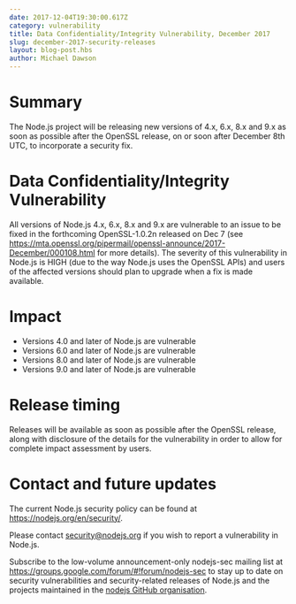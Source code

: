 ```yaml
---
date: 2017-12-04T19:30:00.617Z
category: vulnerability
title: Data Confidentiality/Integrity Vulnerability, December 2017
slug: december-2017-security-releases
layout: blog-post.hbs
author: Michael Dawson
---
```


# Summary
The Node.js project will be releasing new versions of 4.x, 6.x, 8.x and 9.x as soon as possible after the OpenSSL release, on or soon after December 8th UTC, to incorporate a security fix.

# Data Confidentiality/Integrity Vulnerability

All versions of Node.js 4.x, 6.x, 8.x and 9.x are vulnerable to an issue to be fixed in the forthcoming OpenSSL-1.0.2n released on Dec 7 (see https://mta.openssl.org/pipermail/openssl-announce/2017-December/000108.html for more details). The severity of this vulnerability in Node.js is HIGH (due to the way Node.js uses the OpenSSL APIs) and users of the affected versions should plan to upgrade when a fix is made available.

# Impact

* Versions 4.0 and later of Node.js are vulnerable
* Versions 6.0 and later of Node.js are vulnerable
* Versions 8.0 and later of Node.js are vulnerable
* Versions 9.0 and later of Node.js are vulnerable

# Release timing
Releases will be available as soon as possible after the OpenSSL release, along with disclosure of the details for the vulnerability in order to allow for complete impact assessment by users.

# Contact and future updates

The current Node.js security policy can be found at https://nodejs.org/en/security/.

Please contact security@nodejs.org if you wish to report a vulnerability in Node.js.

Subscribe to the low-volume announcement-only nodejs-sec mailing list at https://groups.google.com/forum/#!forum/nodejs-sec to stay up to date on security vulnerabilities and security-related releases of Node.js and the projects maintained in the [nodejs GitHub organisation](https://github.com/nodejs/).
